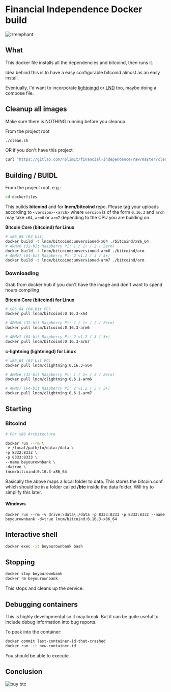 # Financial Independence Docker build

![Irrelephant](https://gitlab.com/nolim1t/financial-independence/raw/master/irrelephant.png)

## What

This docker file installs all the dependencies and bitcoind, then runs it.

Idea behind this is to have a easy configurable bitcoind almost as an easy install.

Eventually, I'd want to incorporate [lightningd](https://github.com/ElementsProject/lightning) or [LND](https://github.com/lightningnetwork/lnd) too, maybe doing a compose file.

## Cleanup all images

Make sure there is NOTHING running before you cleanup. 

From the project root

```bash
./clean.sh
```

OR if you don't have this project

```bash
curl "https://gitlab.com/nolim1t/financial-independence/raw/master/clean.sh" 2>/dev/null | sh
```

## Building / BUIDL

From the project root, e.g.:
```bash
cd dockerfiles
```

This builds **bitcoind** and for **lncm/bitcoind** repo. Please tag your uploads according to `<version>-<arch>` where `version` is of the form `0.16.3` and `arch` may take `x64`, `arm6` or `arm7` depending to the CPU you are building on.

**Bitcoin Core (bitcoind) for Linux**
```bash
# x86_64 (64-bit)
docker build -t lncm/bitcoind:unversioned-x64 ./bitcoind/x86_64
# ARMv6 (32-bit Raspberry Pi: 1 / 1+ / 2 / Zero) 
docker build -t lncm/bitcoind:unversioned-arm6 ./bitcoind/arm
# ARMv7 (64-bit Raspberry Pi: 2 v1.2 / 3 / 3+)
docker build -t lncm/bitcoind:unversioned-arm7 ./bitcoind/arm
```

### Downloading

Grab from docker hub if you don't have the image and don't want to spend hours compiling

**Bitcoin Core (bitcoind) for Linux**
```bash
# x86_64 (64-bit PC)
docker pull lncm/bitcoind:0.16.3-x64

# ARMv6 (32-bit Raspberry Pi: 1 / 1+ / 2 / Zero)
docker pull lncm/bitcoind:0.16.3-arm6

# ARMv7 (64-bit Raspberry Pi: 2 v1.2 / 3 / 3+)
docker pull lncm/bitcoind:0.16.3-arm7
```
**c-lightning (lightningd) for Linux**
```bash
# x86_64 (64-bit PC)
docker pull lncm/clightning:0.16.3-x64

# ARMv6 (32-bit Raspberry Pi: 1 / 1+ / 2 / Zero)
docker pull lncm/clightning:0.6.1-arm6

# ARMv7 (64-bit Raspberry Pi: 2 v1.2 / 3 / 3+)
docker pull lncm/clightning:0.6.1-arm7
```

## Starting

### Bitcoind

```bash
# For x86 Architecture

docker run --rm \
-v /local/path/to/data:/data \
-p 8332:8332 \
-p 8333:8333 \
--name beyourownbank \
-d=true \
lncm/bitcoind:0.16.3-x86_64
```

Basically the above maps a local folder to data. This stores the bitcoin.conf which should be in a folder called **/btc** inside the data folder. Will try to simplify this later.

#### Windows
 ```
docker run --rm -v drive:\data\:/data -p 8333:8333 -p 8332:8332 --name beyourownbank -d=true lncm/bitcoind:0.16.3-x86_64
```

## Interactive shell

```bash
docker exec -it beyourownbank bash
```

## Stopping

```bash
docker stop beyourownbank
docker rm beyourownbank
```

This stops and cleans up the service.

## Debugging containers

This is highly developmental so it may break. But it can be quite useful to include debug information into bug reports.

To peak into the container:

```bash
docker commit last-container-id-that-crashed
docker run -it new-container-id
```

You should be able to execute

## Conclusion

![buy btc](https://gitlab.com/nolim1t/financial-independence/raw/62573d151635e0170711bd9a7d45bb7e93299e2a/buybtc.png)

